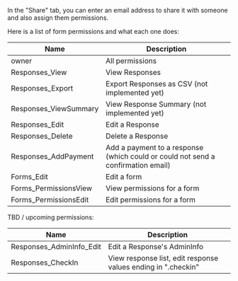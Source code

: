 In the "Share" tab, you can enter an email address to share it with someone and also assign them permissions.

Here is a list of form permissions and what each one does:

| Name      | Description |
| ----------- | ----------- |
|  owner  | All permissions |
|  Responses_View  | View Responses |
|  Responses_Export  | Export Responses as CSV (not implemented yet) |
|  Responses_ViewSummary  | View Response Summary (not implemented yet) |
|  Responses_Edit  | Edit a Response |
|  Responses_Delete  | Delete a Response |
|  Responses_AddPayment  | Add a payment to a response (which could or could not send a confirmation email) |
|  Forms_Edit  | Edit a form |
|  Forms_PermissionsView  | View permissions for a form |
|  Forms_PermissionsEdit | Edit permissions for a form |

TBD / upcoming permissions:

| Name      | Description |
| ----------- | ----------- |
|  Responses_AdminInfo_Edit | Edit a Response's AdminInfo |
|  Responses_CheckIn  | View response list, edit response values ending in ".checkin" |